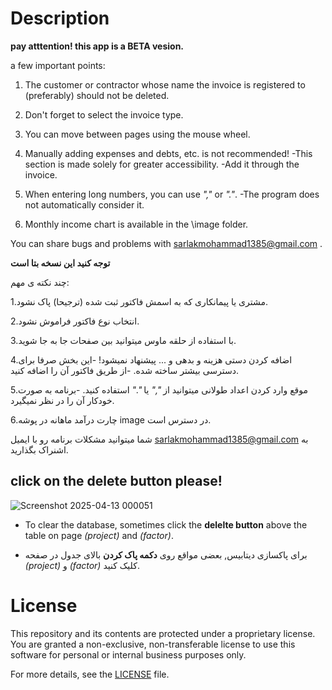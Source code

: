 # Description
**pay atttention! this app is a BETA vesion.**

a few important points:
  1. The customer or contractor whose name the invoice is registered to (preferably) should not be deleted.

2. Don't forget to select the invoice type.

3. You can move between pages using the mouse wheel.

4. Manually adding expenses and debts, etc. is not recommended!
  -This section is made solely for greater accessibility.
  -Add it through the invoice.

5. When entering long numbers, you can use *","* or *"."*.
  -The program does not automatically consider it.

6. Monthly income chart is available in the \image folder.

You can share bugs and problems with sarlakmohammad1385@gmail.com .

**توجه کنید این نسخه بتا است**

چند نکته ی مهم:

1.مشتری یا پیمانکاری که به اسمش فاکتور ثبت شده (ترجیحا) پاک نشود.

2.انتخاب نوع فاکتور فراموش نشود.

3.با استفاده از حلقه ماوس میتوانید بین صفحات جا به جا شوید.

4.اضافه کردن دستی هزینه و بدهی و ... پیشنهاد نمیشود!
  -این بخش صرفا برای دسترسی بیشتر ساخته شده.
  -از طریق فاکتور آن را اضافه کنید.

5.موقع وارد کردن اعداد طولانی میتوانید از *","* یا *"."* استفاده کنید.
  -برنامه به صورت خودکار آن را در نظر نمیگیرد.

6.چارت درآمد ماهانه در پوشه image در دسترس است.

  شما میتوانید مشکلات برنامه رو با ایمیل sarlakmohammad1385@gmail.com به اشنراک بگذارید.
  

## click on the **delete** button please!
![Screenshot 2025-04-13 000051](https://github.com/user-attachments/assets/c3529c9e-e46c-4aec-8a17-bd2ef8c1f40e)

* To clear the database, sometimes click the **delelte button** above the table on page *(project)* and *(factor)*.


* برای پاکسازی دیتابیس, بعضی مواقع روی **دکمه پاک کردن** بالای جدول در صفحه *(project)* و *(factor)* کلیک کنید.


# License

This repository and its contents are protected under a proprietary license. 
You are granted a non-exclusive, non-transferable license to use this software 
for personal or internal business purposes only. 

For more details, see the [LICENSE](LICENSE) file.
